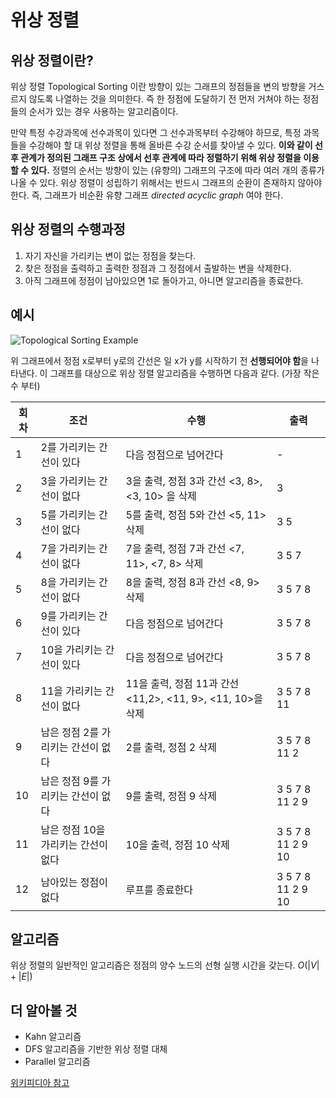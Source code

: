 # 위상 정렬
## 위상 정렬이란?
위상 정렬 Topological Sorting 이란 방향이 있는 그래프의 정점들을 변의 방향을 거스르지 않도록 나열하는 것을 의미한다. 즉 한 정점에 도달하기 전 먼저 거쳐야 하는 정점들의 순서가 있는 경우 사용하는 알고리즘이다.   

만약 특정 수강과목에 선수과목이 있다면 그 선수과목부터 수강해야 하므로, 특정 과목들을 수강해야 할 대 위상 정렬을 통해 올바른 수강 순서를 찾아낼 수 있다. **이와 같이 선후 관계가 정의된 그래프 구조 상에서 선후 관계에 따라 정렬하기 위해 위상 정렬을 이용할 수 있다.** 정렬의 순서는 방향이 있는 (유향의) 그래프의 구조에 따라 여러 개의 종류가 나올 수 있다. 위상 정렬이 성립하기 위해서는 반드시 그래프의 순환이 존재하지 않아야 한다. 즉, 그래프가 비순환 유향 그래프 *directed acyclic graph*  여야 한다.   

## 위상 정렬의 수행과정
1. 자기 자신을 가리키는 변이 없는 정점을 찾는다.
2. 찾은 정점을 출력하고 출력한 정점과 그 정점에서 출발하는 변을 삭제한다.
3. 아직 그래프에 정점이 남아있으면 1로 돌아가고, 아니면 알고리즘을 종료한다.   

## 예시
<img src="https://upload.wikimedia.org/wikipedia/commons/thumb/0/03/Directed_acyclic_graph_2.svg/610px-Directed_acyclic_graph_2.svg.png" alt="Topological Sorting Example">

위 그래프에서 정점 x로부터 y로의 간선은 일 x가 y를 시작하기 전 **선행되어야 함**을 나타낸다. 이 그래프를 대상으로 위상 정렬 알고리즘을 수행하면 다음과 같다. (가장 작은 수 부터)   

|회차|조건|수행|출력|
|---|---|---|---|
|1|2를 가리키는 간선이 있다|다음 정점으로 넘어간다|-|
|2|3을 가리키는 간선이 없다|3을 출력, 정점 3과 간선 <3, 8>, <3, 10> 을 삭제|3|
|3|5를 가리키는 간선이 없다|5를 출력, 정점 5와 간선 <5, 11> 삭제|3 5|
|4|7을 가리키는 간선이 없다|7을 출력, 정점 7과 간선 <7, 11>, <7, 8> 삭제|3 5 7|
|5|8을 가리키는 간선이 없다|8을 출력, 정점 8과 간선 <8, 9> 삭제|3 5 7 8|
|6|9를 가리키는 간선이 있다|다음 정점으로 넘어간다|3 5 7 8|
|7|10을 가리키는 간선이 있다|다음 정점으로 넘어간다|3 5 7 8|
|8|11을 가리키는 간선이 없다|11을 출력, 정점 11과 간선 <11,2>, <11, 9>, <11, 10>을 삭제|3 5 7 8 11|
|9|남은 정점 2를 가리키는 간선이 없다|2를 출력, 정점 2 삭제|3 5 7 8 11 2|
|10|남은 정점 9를 가리키는 간선이 없다|9를 출력, 정점 9 삭제|3 5 7 8 11 2 9|
|11|남은 정점 10을 가리키는 간선이 없다|10을 출력, 정점 10 삭제|3 5 7 8 11 2 9 10|
|12|남아있는 정점이 없다|루프를 종료한다|3 5 7 8 11 2 9 10|

## 알고리즘
위상 정렬의 일반적인 알고리즘은 정점의 양수 노드의 선형 실행 시간을 갖는다. $O(|V|+|E|)$   

## 더 알아볼 것
* Kahn 알고리즘
* DFS 알고리즘을 기반한 위상 정렬 대체
* Parallel 알고리즘

[위키피디아 참고](https://ko.wikipedia.org/wiki/%EC%9C%84%EC%83%81%EC%A0%95%EB%A0%AC)